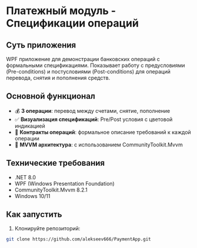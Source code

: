 # Платежный модуль - Спецификации операций

## Суть приложения
WPF приложение для демонстрации банковских операций с формальными спецификациями. Показывает работу с предусловиями (Pre-conditions) и постусловиями (Post-conditions) для операций перевода, снятия и пополнения средств.

## Основной функционал
- 💰 **3 операции**: перевод между счетами, снятие, пополнение
- ✅ **Визуализация спецификаций**: Pre/Post условия с цветовой индикацией
- 📝 **Контракты операций**: формальное описание требований к каждой операции
- 🔄 **MVVM архитектура**: с использованием CommunityToolkit.Mvvm

## Технические требования
- .NET 8.0
- WPF (Windows Presentation Foundation)
- CommunityToolkit.Mvvm 8.2.1
- Windows 10/11

## Как запустить
1. Клонируйте репозиторий:
```bash
git clone https://github.com/alekseev666/PaymentApp.git
